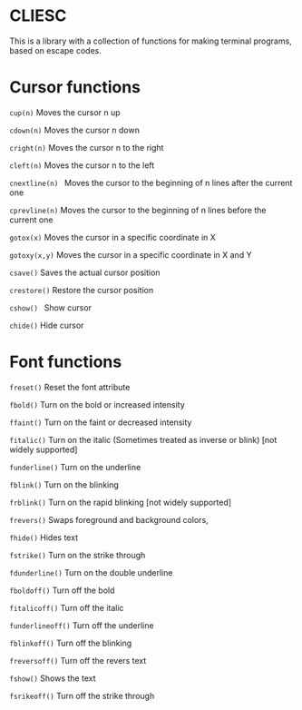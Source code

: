 # CLIESC
This is a library with a collection of functions for making terminal programs, based on escape codes.

Cursor functions
======


<code>cup(n)</code>
Moves the cursor n up

<code>cdown(n)</code>
Moves the cursor n down

<code>cright(n)</code>
Moves the cursor n to the right

<code>cleft(n)</code>
Moves the cursor n to the left

<code>cnextline(n) </code>
Moves the cursor to the beginning of n lines after the current one

<code>cprevline(n)</code>
Moves the cursor to the beginning of n lines before the current one

<code>gotox(x)</code>
Moves the cursor in a specific coordinate in X

<code>gotoxy(x,y)</code>
Moves the cursor in a specific coordinate in X and Y

<code>csave()</code>
Saves the actual cursor position

<code>crestore()</code>
Restore the cursor position

<code>cshow() </code>
Show cursor

<code>chide()</code>
Hide cursor

Font functions
======

<code>freset()</code>
Reset the font attribute

<code>fbold()</code>
Turn on the bold or increased intensity

<code>ffaint()</code>
Turn on the faint or decreased intensity

<code>fitalic()</code>
Turn on the italic (Sometimes treated as inverse or blink) [not widely supported]

<code>funderline()</code>
Turn on the underline

<code>fblink()</code>
Turn on the blinking

<code>frblink()</code>
Turn on the rapid blinking [not widely supported]

<code>frevers()</code>
Swaps foreground and background colors,

<code>fhide()</code>
Hides text

<code>fstrike()</code>
Turn on the strike through

<code>fdunderline()</code>
Turn on the double underline

<code>fboldoff()</code>
Turn off the bold

<code>fitalicoff()</code>
Turn off the italic

<code>funderlineoff()</code>
Turn off the underline

<code>fblinkoff()</code>
Turn off the blinking

<code>freversoff()</code>
Turn off the revers text

<code>fshow()</code>
Shows the text

<code>fsrikeoff()</code>
Turn off the strike through
